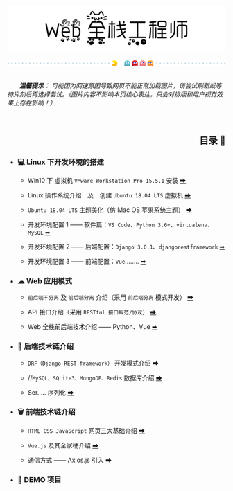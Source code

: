 <div align=center>
    <img src="pics/title.PNG" width=600 alt="Web 全栈工程师">
    <br><br>
    <img src="pics/cutline1.gif" width=800 alt="分割线">
    <br><br>
</div>

&emsp;&emsp;***温馨提示：** 可能因为网速原因导致网页不能正常加载图片，请尝试刷新或等待片刻后再选择尝试。（图片内容不影响本页核心表达，只会对排版和用户视觉效果上存在影响！）* 

<br>

<!-- ## 📖 目录 -->
<div align=right>
    <h2>目录 📖</h2>
</div>

+ ### 💻 Linux 下开发环境的搭建

    + Win10 下 虚拟机 `VMware Workstation Pro 15.5.1` 安装 [➡](/docs/1.%20Linux%20下开发环境的搭建/Win10%20下%20虚拟机%20VMware%20Workstation%20Pro%2015.5.1%20安装.md#head)

    + Linux 操作系统介绍&emsp;及&emsp;创建 `Ubuntu 18.04 LTS` 虚拟机 [➡]()

    + `Ubuntu 18.04 LTS` 主题美化（仿 Mac OS 苹果系统主题） [➡]()

    + 开发环境配置 1 —— 软件篇：`VS Code`、`Python 3.6+`、`virtualenv`、`MySQL` [➡]()

    + 开发环境配置 2 —— 后端配置：`Django 3.0.1`、`djangorestframework` [➡]()

    + 开发环境配置 3 —— 前端配置：`Vue`........ [➡]()

+ ### ☁ Web 应用模式

    + `前后端不分离` 及 `前后端分离` 介绍（采用 `前后端分离` 模式开发） [➡]()

    + API 接口介绍（采用 `RESTful 接口规范/协议`） [➡]()

    + Web 全栈前后端技术介绍 —— Python、Vue [➡]()

+ ### 🚀 后端技术链介绍

    + `DRF（Django REST framework）` 开发模式介绍 [➡]()

    + //`MySQL、SQLite3、MongoDB、Redis` 数据库介绍 [➡]()

    + Ser..... 序列化 [➡]()

+ ### 🗑 前端技术链介绍

    + `HTML CSS JavaScript` 网页三大基础介绍 [➡]()

    + `Vue.js` 及其全家桶介绍 [➡]()

    + 通信方式 —— Axios.js 引入 [➡]()

+ ### 📁 DEMO 项目